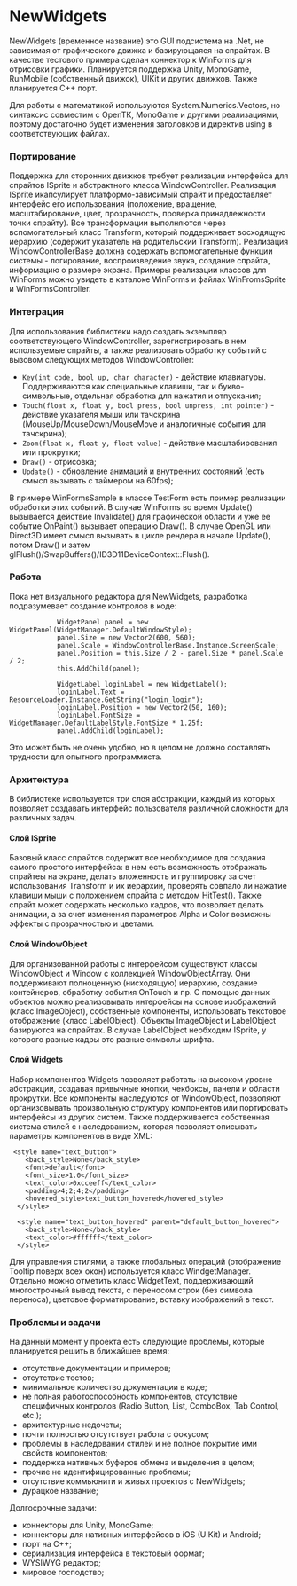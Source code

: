 # NewWidgets

NewWidgets (временное название) это GUI подсистема на .Net, не зависимая от графического движка и базирующаяся на спрайтах. В качестве тестового примера сделан коннектор к WinForms для отрисовки графики. Планируется поддержка Unity, MonoGame, RunMobile (собственный движок), UIKit и других движков. Также планируется C++ порт.

Для работы с математикой используются System.Numerics.Vectors, но синтаксис совместим с OpenTK, MonoGame и другими реализациями, поэтому достаточно будет изменения заголовков и директив using в соответствующих файлах.

### Портирование
Поддержка для сторонних движков требует реализации интерфейса для спрайтов ISprite и абстрактного класса WindowController. Реализация ISprite икапсулирует платформо-зависимый спрайт и предоставляет интерфейс его использования (положение, вращение, масштабирование, цвет, прозрачность, проверка принадлежности точки спрайту). Все трансформации выполняются через вспомогательный класс Transform, который поддерживает восходящую иерархию (содержит указатель на родительский Transform). Реализация WindowControllerBase должна содержать вспомогательные функции системы - логирование, воспроизведение звука, создание спрайта, информацию о размере экрана. Примеры реализации классов для WinForms можно увидеть в каталоке WinForms и файлах WinFromsSprite и WinFormsController.

### Интеграция
Для использования библиотеки надо создать экземпляр соответствующего WindowController, зарегистрировать в нем используемые спрайты, а также реализовать обработку событий с вызовом следующих методов WindowController:
- `Key(int code, bool up, char character)` - действие клавиатуры. Поддерживаются как специальные клавиши, так и букво-символьные, отдельная обработка для нажатия и отпускания;
- `Touch(float x, float y, bool press, bool unpress, int pointer)` - действие указателя мыши или тачскрина (MouseUp/MouseDown/MouseMove и аналогичные события для тачскрина);
- `Zoom(float x, float y, float value)` - действие масштабирования или прокрутки;
- `Draw()` - отрисовка;
- `Update()` - обновление анимаций и внутренних состояний (есть смысл вызывать с таймером на 60fps);

В примере WinFormsSample в классе TestForm есть пример реализации обработки этих событий. В случае WinForms во время Update() вызывается действие Invalidate() для графической области и уже ее событие OnPaint() вызывает операцию Draw(). В случае OpenGL или Direct3D имеет смысл вызывать в цикле рендера в начале Update(), потом Draw() и затем glFlush()/SwapBuffers()/ID3D11DeviceContext::Flush().

### Работа
Пока нет визуального редактора для NewWidgets, разработка подразумевает создание контролов в коде:
```            
            WidgetPanel panel = new WidgetPanel(WidgetManager.DefaultWindowStyle);
            panel.Size = new Vector2(600, 560);
            panel.Scale = WindowControllerBase.Instance.ScreenScale;
            panel.Position = this.Size / 2 - panel.Size * panel.Scale / 2;
            this.AddChild(panel);

            WidgetLabel loginLabel = new WidgetLabel();
            loginLabel.Text = ResourceLoader.Instance.GetString("login_login");
            loginLabel.Position = new Vector2(50, 160);
            loginLabel.FontSize = WidgetManager.DefaultLabelStyle.FontSize * 1.25f;
            panel.AddChild(loginLabel);

```
Это может быть не очень удобно, но в целом не должно составлять трудности для опытного программиста.

### Архитектура
В библиотеке используется три слоя абстракции, каждый из которых позволяет создавать интерфейс пользователя различной сложности для различных задач.

#### Слой ISprite
Базовый класс спрайтов содержит все необходимое для создания самого простого интерфейса: в нем есть возможность отображать спрайтеы на экране, делать вложенность и группировку за счет использования Transform и их иерархии, проверять совпало ли нажатие клавиши мыши с положением спрайта с методом HitTest(). Также спрайт может содержать несколько кадров, что позволяет делать анимации, а за счет изменения параметров Alpha и Color возможны эффекты с прозрачностью и цветами.

#### Слой WindowObject
Для организованной работы с интерфейсом существуют классы WindowObject и Window с коллекцией WindowObjectArray. Они поддерживают полноценную (нисходящую) иерархию, создание контейнеров, обработку события OnTouch и пр. С помощью данных объектов можно реализовывать интерфейсы на основе изображений (класс ImageObject), собственные компоненты, использовать текстовое отображение (класс LabelObject). Объекты ImageObject и LabelObject базируются на спрайтах. В случае LabelObject необходим ISprite, у которого разные кадры это разные символы шрифта. 

#### Слой Widgets
Набор компонентов Widgets позволяет работать на высоком уровне абстракции, создавая привычные кнопки, чекбоксы, панели и области прокрутки. Все компоненты наследуются от WindowObject, позволяют организовывать произвольную структуру компонентов или портировать интерфейсы из других систем. Также поддерживается собственная система стилей с наследованием, которая позволяет описывать параметры компонентов в виде XML:
```
 <style name="text_button">
    <back_style>None</back_style>
    <font>default</font>
    <font_size>1.0</font_size>
    <text_color>0xcceeff</text_color>
    <padding>4;2;4;2</padding>
    <hovered_style>text_button_hovered</hovered_style>
  </style>

  <style name="text_button_hovered" parent="default_button_hovered">
    <back_style>None</back_style>
    <text_color>#ffffff</text_color>
  </style>
```
Для управления стилями, а также глобальных операций (отображение Tooltip поверх всех окон) используется класс WindgetManager.
Отдельно можно отметить класс WidgetText, поддерживающий многострочный вывод текста, с переносом строк (без символа переноса), цветовое форматирование, вставку изображений в текст.

### Проблемы и задачи

На данный момент у проекта есть следующие проблемы, которые планируется решить в ближайшее время:
* отсутствие документации и примеров;
* отсутствие тестов;
* минимальное количество документации в коде;
* не полная работоспособность компонентов, отсутствие специфичных контролов (Radio Button, List, ComboBox, Tab Control, etc.);
* архитектурные недочеты;
* почти полностью отсутствует работа с фокусом;
* проблемы в наследовании стилей и не полное покрытие ими свойств компонентов;
* поддержка нативных буферов обмена и выделения в целом;
* прочие не идентифицированные проблемы;
* отсутствие коммьюнити и живых проектов с NewWidgets;
* дурацкое название;

Долгосрочные задачи:
* коннекторы для Unity, MonoGame;
* коннекторы для нативных интерфейсов в iOS (UIKit) и Android;
* порт на C++;
* сериализация интерфейса в текстовый формат;
* WYSIWYG редактор;
* мировое господство;
